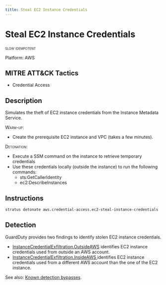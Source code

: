 ```yaml
---
title: Steal EC2 Instance Credentials
---
```


# Steal EC2 Instance Credentials

 <span class="smallcaps w3-badge w3-orange w3-round w3-text-sand" title="This attack technique might be slow to warm up or detonate">slow</span> 
 <span class="smallcaps w3-badge w3-blue w3-round w3-text-white" title="This attack technique can be detonated multiple times">idempotent</span> 

Platform: AWS

## MITRE ATT&CK Tactics


- Credential Access

## Description


Simulates the theft of EC2 instance credentials from the Instance Metadata Service.

<span style="font-variant: small-caps;">Warm-up</span>:

- Create the prerequisite EC2 instance and VPC (takes a few minutes).

<span style="font-variant: small-caps;">Detonation</span>:

- Execute a SSM command on the instance to retrieve temporary credentials
- Use these credentials locally (outside the instance) to run the following commands:
	- sts:GetCallerIdentity
	- ec2:DescribeInstances


## Instructions

```bash title="Detonate with Stratus Red Team"
stratus detonate aws.credential-access.ec2-steal-instance-credentials
```
## Detection


GuardDuty provides two findings to identify stolen EC2 instance credentials.

- [InstanceCredentialExfiltration.OutsideAWS](https://docs.aws.amazon.com/guardduty/latest/ug/guardduty_finding-types-iam.html#unauthorizedaccess-iam-instancecredentialexfiltrationoutsideaws) identifies EC2 instance credentials used from outside an AWS account.
- [InstanceCredentialExfiltration.InsideAWS
](https://docs.aws.amazon.com/guardduty/latest/ug/guardduty_finding-types-iam.html#unauthorizedaccess-iam-instancecredentialexfiltrationinsideaws) identifies EC2 instance credentials used from a different AWS account than the one of the EC2 instance.

See also: [Known detection bypasses](https://hackingthe.cloud/aws/avoiding-detection/steal-keys-undetected/).


